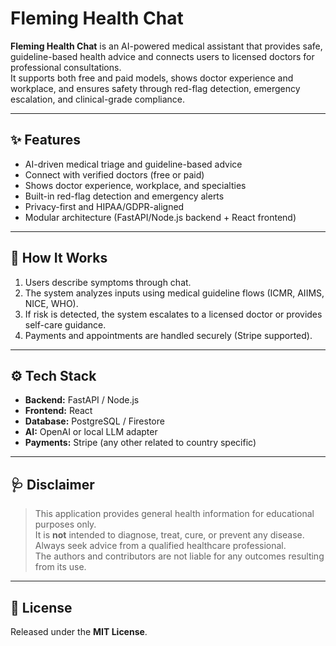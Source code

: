 # Fleming Health Chat

**Fleming Health Chat** is an AI-powered medical assistant that provides safe, guideline-based health advice and connects users to licensed doctors for professional consultations.  
It supports both free and paid models, shows doctor experience and workplace, and ensures safety through red-flag detection, emergency escalation, and clinical-grade compliance.

---

## ✨ Features
- AI-driven medical triage and guideline-based advice  
- Connect with verified doctors (free or paid)  
- Shows doctor experience, workplace, and specialties  
- Built-in red-flag detection and emergency alerts  
- Privacy-first and HIPAA/GDPR-aligned  
- Modular architecture (FastAPI/Node.js backend + React frontend)

---

## 🧠 How It Works
1. Users describe symptoms through chat.  
2. The system analyzes inputs using medical guideline flows (ICMR, AIIMS, NICE, WHO).  
3. If risk is detected, the system escalates to a licensed doctor or provides self-care guidance.  
4. Payments and appointments are handled securely (Stripe supported).  

---

## ⚙️ Tech Stack
- **Backend:** FastAPI / Node.js  
- **Frontend:** React  
- **Database:** PostgreSQL / Firestore  
- **AI:** OpenAI or local LLM adapter  
- **Payments:** Stripe (any other related to country specific)  

---

## 🩺 Disclaimer
> This application provides general health information for educational purposes only.  
> It is **not** intended to diagnose, treat, cure, or prevent any disease.  
> Always seek advice from a qualified healthcare professional.  
> The authors and contributors are not liable for any outcomes resulting from its use.

---

## 📜 License
Released under the **MIT License**.  
